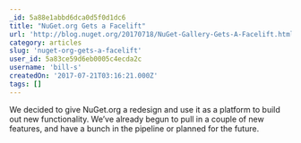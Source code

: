 ```yaml
---
_id: 5a88e1abbd6dca0d5f0d1dc6
title: "NuGet.org Gets a Facelift"
url: 'http://blog.nuget.org/20170718/NuGet-Gallery-Gets-A-Facelift.html'
category: articles
slug: 'nuget-org-gets-a-facelift'
user_id: 5a83ce59d6eb0005c4ecda2c
username: 'bill-s'
createdOn: '2017-07-21T03:16:21.000Z'
tags: []
---
```


We decided to give NuGet.org a redesign and use it as a platform to build out new functionality. We’ve already begun to pull in a couple of new features, and have a bunch in the pipeline or planned for the future.
